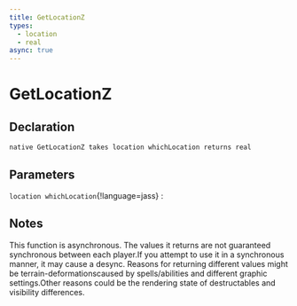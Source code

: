 ```yaml
---
title: GetLocationZ
types:
  - location
  - real
async: true
---
```


# GetLocationZ

## Declaration

```jass
native GetLocationZ takes location whichLocation returns real
```

## Parameters
`location whichLocation`{!language=jass}
: 

## Notes 
This function is asynchronous. The values it returns are not guaranteed synchronous between each player.If you attempt to use it in a synchronous manner, it may cause a desync.
Reasons for returning different values might be terrain-deformationscaused by spells/abilities and different graphic settings.Other reasons could be the rendering state of destructables and visibility differences.
